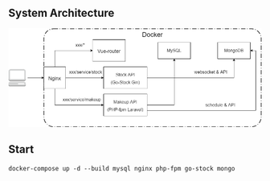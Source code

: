 ## System Architecture
![image](https://github.com/coreyborad/HumenDashboard/blob/master/doc/struct.png?raw=true)

## Start

```
docker-compose up -d --build mysql nginx php-fpm go-stock mongo
```